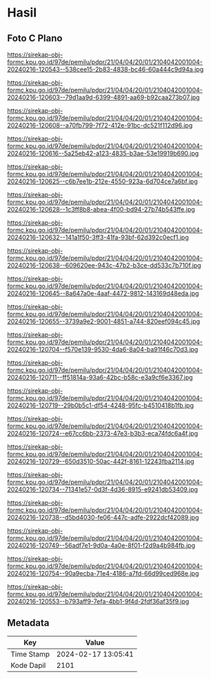 # Hasil

## Foto C Plano

https://sirekap-obj-formc.kpu.go.id/97de/pemilu/pdpr/21/04/04/20/01/2104042001004-20240216-120543--538cee15-2b83-4838-bc46-60a444c9d94a.jpg

https://sirekap-obj-formc.kpu.go.id/97de/pemilu/pdpr/21/04/04/20/01/2104042001004-20240216-120603--79d1aa9d-6399-4891-aa69-b92caa273b07.jpg

https://sirekap-obj-formc.kpu.go.id/97de/pemilu/pdpr/21/04/04/20/01/2104042001004-20240216-120608--a70fb799-7f72-412e-91bc-dc521f112d96.jpg

https://sirekap-obj-formc.kpu.go.id/97de/pemilu/pdpr/21/04/04/20/01/2104042001004-20240216-120616--5a25eb42-a123-4835-b3ae-53e19919b690.jpg

https://sirekap-obj-formc.kpu.go.id/97de/pemilu/pdpr/21/04/04/20/01/2104042001004-20240216-120625--c6b7ee1b-212e-4550-923a-6d704ce7a6bf.jpg

https://sirekap-obj-formc.kpu.go.id/97de/pemilu/pdpr/21/04/04/20/01/2104042001004-20240216-120628--1c3ff8b8-abea-4f00-bd94-27b74b543ffe.jpg

https://sirekap-obj-formc.kpu.go.id/97de/pemilu/pdpr/21/04/04/20/01/2104042001004-20240216-120632--141a1f50-3ff3-41fa-93bf-62d392c0ecf1.jpg

https://sirekap-obj-formc.kpu.go.id/97de/pemilu/pdpr/21/04/04/20/01/2104042001004-20240216-120638--609620ee-943c-47b2-b3ce-dd533c7b710f.jpg

https://sirekap-obj-formc.kpu.go.id/97de/pemilu/pdpr/21/04/04/20/01/2104042001004-20240216-120645--8a647a0e-4aaf-4472-9812-143169d48eda.jpg

https://sirekap-obj-formc.kpu.go.id/97de/pemilu/pdpr/21/04/04/20/01/2104042001004-20240216-120655--3739a9e2-9001-4851-a744-820eef094c45.jpg

https://sirekap-obj-formc.kpu.go.id/97de/pemilu/pdpr/21/04/04/20/01/2104042001004-20240216-120704--f570e139-9530-4da6-8a04-ba91f46c70d3.jpg

https://sirekap-obj-formc.kpu.go.id/97de/pemilu/pdpr/21/04/04/20/01/2104042001004-20240216-120711--ff51814a-93a6-42bc-b58c-e3a9cf6e3367.jpg

https://sirekap-obj-formc.kpu.go.id/97de/pemilu/pdpr/21/04/04/20/01/2104042001004-20240216-120719--29b0b5c1-df54-4248-95fc-b4510418b1fb.jpg

https://sirekap-obj-formc.kpu.go.id/97de/pemilu/pdpr/21/04/04/20/01/2104042001004-20240216-120724--e67cc6bb-2373-47e3-b3b3-eca74fdc6a4f.jpg

https://sirekap-obj-formc.kpu.go.id/97de/pemilu/pdpr/21/04/04/20/01/2104042001004-20240216-120729--650d3510-50ac-442f-8161-12243fba2114.jpg

https://sirekap-obj-formc.kpu.go.id/97de/pemilu/pdpr/21/04/04/20/01/2104042001004-20240216-120734--71341e57-0d3f-4d36-8915-e9241db53409.jpg

https://sirekap-obj-formc.kpu.go.id/97de/pemilu/pdpr/21/04/04/20/01/2104042001004-20240216-120738--d5bd4030-fe06-447c-adfe-2922dcf42089.jpg

https://sirekap-obj-formc.kpu.go.id/97de/pemilu/pdpr/21/04/04/20/01/2104042001004-20240216-120749--56adf7e1-9d0a-4a0e-8f01-f2d9a4b984fb.jpg

https://sirekap-obj-formc.kpu.go.id/97de/pemilu/pdpr/21/04/04/20/01/2104042001004-20240216-120754--90a9ecba-71e4-4186-a7fd-66d99ced968e.jpg

https://sirekap-obj-formc.kpu.go.id/97de/pemilu/pdpr/21/04/04/20/01/2104042001004-20240216-120553--b793aff9-7efa-4bb1-9f4d-2fdf36af35f9.jpg


## Metadata

| Key        | Value               |
| ---------- | ------------------- |
| Time Stamp | 2024-02-17 13:05:41 |
| Kode Dapil | 2101                |



